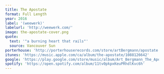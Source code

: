 ```yaml
---
title: The Apostate
format: Full Length
year: 2016
label: '(weewerk)'
labelurl: 'http://weewerk.com/'
image: the-apostate-cover.png
quote:
  text: '"a burning heart that rails"'
  source: Vancouver Sun
porterhouse: 'http://porterhouserecords.com/store/artBergmann/apostate.html'
itunes: 'https://music.apple.com/ca/album/the-apostate/1088126642'
google: 'https://play.google.com/store/music/album/Art_Bergmann_The_Apostate?id=Bj3sksw2svyy65ivnae246hsjvq'
spotify: 'https://open.spotify.com/album/11tv0pkpxKeuPRhdlKvc6h'
---
```

